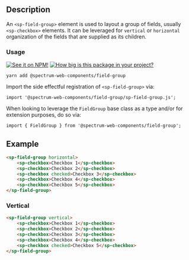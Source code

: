 ## Description

An `<sp-field-group>` element is used to layout a group of fields, usually `<sp-checkbox>` elements. It can be leveraged for `vertical` or `horizontal` organization of the fields that are supplied as its children.

### Usage

[![See it on NPM!](https://img.shields.io/npm/v/@spectrum-web-components/field-group?style=for-the-badge)](https://www.npmjs.com/package/@spectrum-web-components/field-group)
[![How big is this package in your project?](https://img.shields.io/bundlephobia/minzip/@spectrum-web-components/field-group?style=for-the-badge)](https://bundlephobia.com/result?p=@spectrum-web-components/field-group)

```
yarn add @spectrum-web-components/field-group
```

Import the side effectful registration of `<sp-field-group>` via:

```
import '@spectrum-web-components/field-group/sp-field-group.js';
```

When looking to leverage the `FieldGroup` base class as a type and/or for extension purposes, do so via:

```
import { FieldGroup } from '@spectrum-web-components/field-group';
```

## Example

```html
<sp-field-group horizontal>
    <sp-checkbox>Checkbox 1</sp-checkbox>
    <sp-checkbox>Checkbox 2</sp-checkbox>
    <sp-checkbox checked>Checkbox 3</sp-checkbox>
    <sp-checkbox>Checkbox 4</sp-checkbox>
    <sp-checkbox>Checkbox 5</sp-checkbox>
</sp-field-group>
```

### Vertical

```html
<sp-field-group vertical>
    <sp-checkbox>Checkbox 1</sp-checkbox>
    <sp-checkbox>Checkbox 2</sp-checkbox>
    <sp-checkbox>Checkbox 3</sp-checkbox>
    <sp-checkbox>Checkbox 4</sp-checkbox>
    <sp-checkbox checked>Checkbox 5</sp-checkbox>
</sp-field-group>
```

<script type="module">
    import '@spectrum-web-components/checkbox/sp-checkbox.js';
    import '@spectrum-web-components/field-group/sp-field-group.js';
</script>
